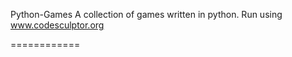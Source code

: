 Python-Games
A collection of games written in python.
Run using www.codesculptor.org


============
